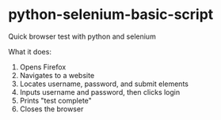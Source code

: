 # python-selenium-basic-script
Quick browser test with python and selenium

What it does:

1. Opens Firefox
2. Navigates to a website
3. Locates username, password, and submit elements
4. Inputs username and password, then clicks login
5. Prints "test complete"
6. Closes the browser

